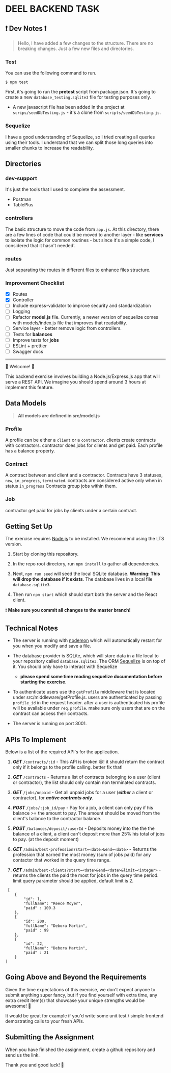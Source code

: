 # DEEL BACKEND TASK

## ❗ Dev Notes ❗

> Hello, I have added a few changes to the structure.
> There are no breaking changes. Just a few new files and directories.

### Test

You can use the following command to run.

```
$ npm test
```

First, it's going to run the **pretest** script from package.json. It's going to create a new ``database_testing.sqlite3`` file for testing purposes only.

- A new javascript file has been added in the project at ``scrips/seedDbTesting.js`` - it's a clone from ``scripts/seedDbTesting.js``.

### Sequelize
I have a good understanding of Sequelize, so I tried creating all queries using their tools. I understand that we can split those long queries into smaller chunks to increase the readability.

## Directories

### dev-support

It's just the tools that I used to complete the assessment.

- Postman
- TablePlus

### controllers

The basic structure to move the code from `app.js`. At this directory, there are a few lines of code that could be moved
to another layer - like **services** to isolate the logic for common routines - but since it's a simple code, I considered that it hasn't needed'.

### routes

Just separating the routes in different files to enhance files structure.

### Improvement Checklist 
- [x] Routes
- [x] Controller
- [ ] Include express-validator to improve security and standardization
- [ ] Logging
- [ ] Refactor **model.js** file. Currently, a newer version of sequelize comes with models/index.js file that improves that readability.
- [ ] Service layer - better remove logic from controllers.
- [ ] Tests for **balances**
- [ ] Improve tests for **jobs**
- [ ] ESLint + prettier 
- [ ] Swagger docs

****


💫 Welcome! 🎉

This backend exercise involves building a Node.js/Express.js app that will serve a REST API. We imagine you should spend
around 3 hours at implement this feature.

## Data Models

> **All models are defined in src/model.js**

### Profile

A profile can be either a `client` or a `contractor`. clients create contracts with contractors. contractor does jobs
for clients and get paid. Each profile has a balance property.

### Contract

A contract between and client and a contractor. Contracts have 3 statuses, `new`, `in_progress`, `terminated`. contracts
are considered active only when in status `in_progress`
Contracts group jobs within them.

### Job

contractor get paid for jobs by clients under a certain contract.

## Getting Set Up

The exercise requires [Node.js](https://nodejs.org/en/) to be installed. We recommend using the LTS version.

1. Start by cloning this repository.


1. In the repo root directory, run `npm install` to gather all dependencies.


1. Next, `npm run seed` will seed the local SQLite database. **Warning: This will drop the database if it exists**. The
   database lives in a local file `database.sqlite3`.


1. Then run `npm start` which should start both the server and the React client.

❗️ **Make sure you commit all changes to the master branch!**

## Technical Notes

- The server is running with [nodemon](https://nodemon.io/) which will automatically restart for you when you modify and
  save a file.

- The database provider is SQLite, which will store data in a file local to your repository called `database.sqlite3`.
  The ORM [Sequelize](http://docs.sequelizejs.com/) is on top of it. You should only have to interact with Sequelize
    - **please spend some time reading sequelize documentation before starting the exercise.**

- To authenticate users use the `getProfile` middleware that is located under src/middleware/getProfile.js. users are
  authenticated by passing `profile_id` in the request header. after a user is authenticated his profile will be
  available under `req.profile`. make sure only users that are on the contract can access their contracts.
- The server is running on port 3001.

## APIs To Implement

Below is a list of the required API's for the application.

1. ***GET*** `/contracts/:id` - This API is broken 😵! it should return the contract only if it belongs to the profile
   calling. better fix that!

1. ***GET*** `/contracts` - Returns a list of contracts belonging to a user (client or contractor), the list should only
   contain non terminated contracts.

1. ***GET*** `/jobs/unpaid` - Get all unpaid jobs for a user (***either*** a client or contractor), for ***active
   contracts only***.

1. ***POST*** `/jobs/:job_id/pay` - Pay for a job, a client can only pay if his balance >= the amount to pay. The amount
   should be moved from the client's balance to the contractor balance.

1. ***POST*** `/balances/deposit/:userId` - Deposits money into the the the balance of a client, a client can't deposit
   more than 25% his total of jobs to pay. (at the deposit moment)

1. ***GET*** `/admin/best-profession?start=<date>&end=<date>` - Returns the profession that earned the most money (sum
   of jobs paid) for any contactor that worked in the query time range.

1. ***GET*** `/admin/best-clients?start=<date>&end=<date>&limit=<integer>` - returns the clients the paid the most for
   jobs in the query time period. limit query parameter should be applied, default limit is 2.

```
 [
    {
        "id": 1,
        "fullName": "Reece Moyer",
        "paid" : 100.3
    },
    {
        "id": 200,
        "fullName": "Debora Martin",
        "paid" : 99
    },
    {
        "id": 22,
        "fullName": "Debora Martin",
        "paid" : 21
    }
]
```

## Going Above and Beyond the Requirements

Given the time expectations of this exercise, we don't expect anyone to submit anything super fancy, but if you find
yourself with extra time, any extra credit item(s) that showcase your unique strengths would be awesome! 🙌

It would be great for example if you'd write some unit test / simple frontend demostrating calls to your fresh APIs.

## Submitting the Assignment

When you have finished the assignment, create a github repository and send us the link.

Thank you and good luck! 🙏
